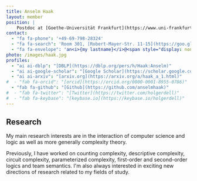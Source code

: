 ```yaml
---
title: Anselm Haak
layout: member
position: |
    Postdoc at [Goethe-Universität Frankfurt](https://www.uni-frankfurt.de)
contact:
  - "fa fa-phone": '+49-69-798-28324'
  - "fa fa-search": 'Room 301, [Robert-Mayer-Str. 11-15](https://goo.gl/maps/h7xTTc3xG7GRQ9wn7)'
  - "fa fa-envelope": 'an<i>{my lastname}</i>@<span style="display: none;">ignoreme-</span><span>em.uni-frankfurt.de</span>'
photo: /images/haak.jpg
profiles:
  - "ai ai-dblp": "[DBLP](https://dblp.org/pers/h/Haak:Anselm)"
  - "ai ai-google-scholar": "[Google Scholar](https://scholar.google.com/citations?user=yMUGy6UAAAAJ)"
  - "ai ai-arxiv": "[arxiv.org](https://arxiv.org/a/haak_a_1.html)"
#  - "fab fa-orcid": "[orcid](https://orcid.org/0000-0001-8955-0786)"
  - "fab fa-github": "[Github](https://github.com/anselmhaak)"
#  - "fab fa-twitter": "[Twitter](https://twitter.com/holgerdell)"
#  - "fab fa-keybase": "[keybase.io](https://keybase.io/holgerdell)"
---
```


## <i class="fas fa-flask"></i> Research

My main research interests are in the interaction of computer science and logic as well as more generally complexity theory.

Previously, I have worked on counting complexity, descriptive complexity, circuit complexity, parameterized complexity, first-order and second-order logics and team semantics.
I'm also always interested in exciting new directions of research related to my fields of study.
